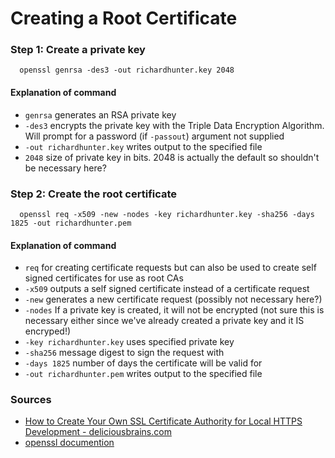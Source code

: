 # Creating a Root Certificate


###  Step 1: Create a private key
```
  openssl genrsa -des3 -out richardhunter.key 2048
```

#### Explanation of command

* `genrsa`  generates an RSA private key
* `-des3` encrypts the private key with the Triple Data Encryption Algorithm. Will prompt for a password (if `-passout`) argument not supplied  
* `-out richardhunter.key` writes output to the specified file
* `2048`  size of private key in bits. 2048 is actually the default so shouldn't be necessary here?

### Step 2: Create  the root certificate
```
  openssl req -x509 -new -nodes -key richardhunter.key -sha256 -days 1825 -out richardhunter.pem
```

#### Explanation of command

* `req` for creating certificate requests but can also be used to create self signed certificates for use as root CAs
* `-x509` outputs a self signed certificate instead of a certificate request
* `-new` generates a new certificate request (possibly not necessary here?)
* `-nodes` If a private key is created, it will not be encrypted (not sure this is necessary either since we've already created a private key and it IS encryped!)
* `-key richardhunter.key` uses specified private key
* `-sha256` message digest to sign the request with
* `-days 1825` number of days the certificate will be valid for
* `-out richardhunter.pem` writes output to the specified file


### Sources
* [How to Create Your Own SSL Certificate Authority for Local HTTPS Development - deliciousbrains.com](https://deliciousbrains.com/ssl-certificate-authority-for-local-https-development/)
* [openssl documention](https://www.openssl.org/docs/man1.1.1/)
